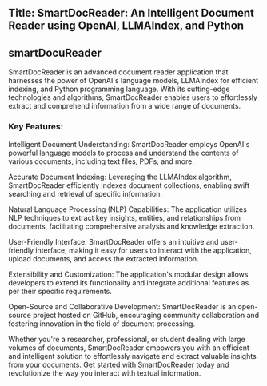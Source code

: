 ## Title: SmartDocReader: An Intelligent Document Reader using OpenAI, LLMAIndex, and Python

## smartDocuReader
SmartDocReader is an advanced document reader application that harnesses the power of OpenAI's language models, LLMAIndex for efficient indexing, and Python programming language. With its cutting-edge technologies and algorithms, SmartDocReader enables users to effortlessly extract and comprehend information from a wide range of documents.

### Key Features:
Intelligent Document Understanding: SmartDocReader employs OpenAI's powerful language models to process and understand the contents of various documents, including text files, PDFs, and more.

Accurate Document Indexing: Leveraging the LLMAIndex algorithm, SmartDocReader efficiently indexes document collections, enabling swift searching and retrieval of specific information.

Natural Language Processing (NLP) Capabilities: The application utilizes NLP techniques to extract key insights, entities, and relationships from documents, facilitating comprehensive analysis and knowledge extraction.

User-Friendly Interface: SmartDocReader offers an intuitive and user-friendly interface, making it easy for users to interact with the application, upload documents, and access the extracted information.

Extensibility and Customization: The application's modular design allows developers to extend its functionality and integrate additional features as per their specific requirements.

Open-Source and Collaborative Development: SmartDocReader is an open-source project hosted on GitHub, encouraging community collaboration and fostering innovation in the field of document processing.

Whether you're a researcher, professional, or student dealing with large volumes of documents, SmartDocReader empowers you with an efficient and intelligent solution to effortlessly navigate and extract valuable insights from your documents. Get started with SmartDocReader today and revolutionize the way you interact with textual information.
